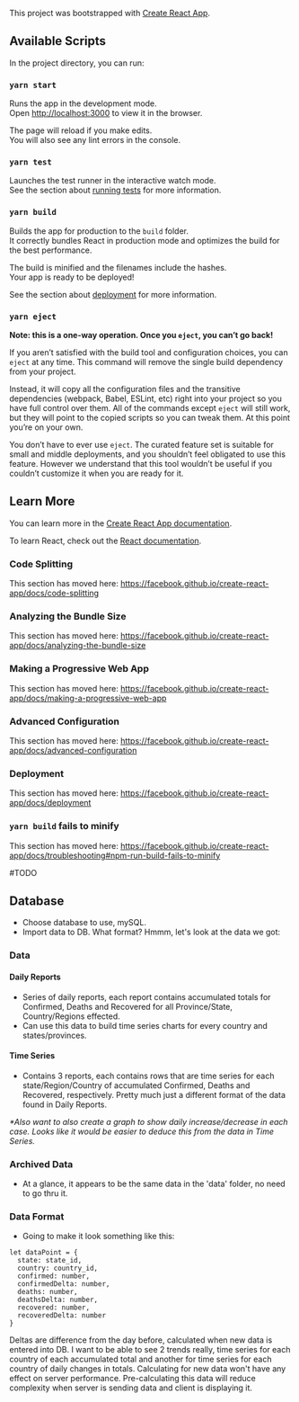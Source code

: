 This project was bootstrapped with [Create React App](https://github.com/facebook/create-react-app).

## Available Scripts

In the project directory, you can run:

### `yarn start`

Runs the app in the development mode.<br />
Open [http://localhost:3000](http://localhost:3000) to view it in the browser.

The page will reload if you make edits.<br />
You will also see any lint errors in the console.

### `yarn test`

Launches the test runner in the interactive watch mode.<br />
See the section about [running tests](https://facebook.github.io/create-react-app/docs/running-tests) for more information.

### `yarn build`

Builds the app for production to the `build` folder.<br />
It correctly bundles React in production mode and optimizes the build for the best performance.

The build is minified and the filenames include the hashes.<br />
Your app is ready to be deployed!

See the section about [deployment](https://facebook.github.io/create-react-app/docs/deployment) for more information.

### `yarn eject`

**Note: this is a one-way operation. Once you `eject`, you can’t go back!**

If you aren’t satisfied with the build tool and configuration choices, you can `eject` at any time. This command will remove the single build dependency from your project.

Instead, it will copy all the configuration files and the transitive dependencies (webpack, Babel, ESLint, etc) right into your project so you have full control over them. All of the commands except `eject` will still work, but they will point to the copied scripts so you can tweak them. At this point you’re on your own.

You don’t have to ever use `eject`. The curated feature set is suitable for small and middle deployments, and you shouldn’t feel obligated to use this feature. However we understand that this tool wouldn’t be useful if you couldn’t customize it when you are ready for it.

## Learn More

You can learn more in the [Create React App documentation](https://facebook.github.io/create-react-app/docs/getting-started).

To learn React, check out the [React documentation](https://reactjs.org/).

### Code Splitting

This section has moved here: https://facebook.github.io/create-react-app/docs/code-splitting

### Analyzing the Bundle Size

This section has moved here: https://facebook.github.io/create-react-app/docs/analyzing-the-bundle-size

### Making a Progressive Web App

This section has moved here: https://facebook.github.io/create-react-app/docs/making-a-progressive-web-app

### Advanced Configuration

This section has moved here: https://facebook.github.io/create-react-app/docs/advanced-configuration

### Deployment

This section has moved here: https://facebook.github.io/create-react-app/docs/deployment

### `yarn build` fails to minify

This section has moved here: https://facebook.github.io/create-react-app/docs/troubleshooting#npm-run-build-fails-to-minify


#TODO

## Database

- Choose database to use, mySQL. 
- Import data to DB. What format? Hmmm, let's look at the data we got:

### Data

#### Daily Reports

- Series of daily reports, each report contains accumulated totals for Confirmed, Deaths and Recovered for all Province/State, Country/Regions effected.
- Can use this data to build time series charts for every country and states/provinces.

#### Time Series

- Contains 3 reports, each contains rows that are time series for each state/Region/Country of accumulated Confirmed, Deaths and Recovered, respectively. Pretty much just a different format of the data found in Daily Reports.

*\*Also want to also create a graph to show daily increase/decrease in each case. Looks like it would be easier to deduce this from the data in Time Series.*

### Archived Data

- At a glance, it appears to be the same data in the 'data' folder, no need to go thru it.

### Data Format

- Going to make it look something like this:
```
let dataPoint = {
  state: state_id,
  country: country_id,
  confirmed: number,
  confirmedDelta: number,
  deaths: number,
  deathsDelta: number,
  recovered: number,
  recoveredDelta: number
}
```
Deltas are difference from the day before, calculated when new data is entered into DB. I want to be able to see 2 trends really, time series for each country of each accumulated total and another for time series for each country of daily changes in totals. Calculating for new data won't have any effect on server performance. Pre-calculating this data will reduce complexity when server is sending data and client is displaying it.


